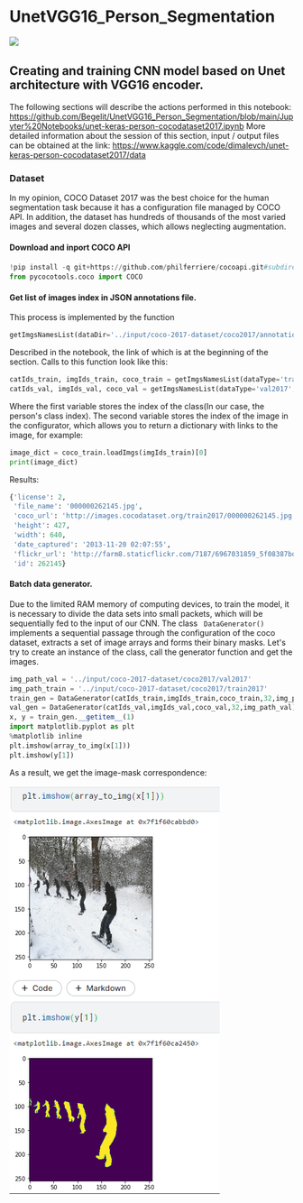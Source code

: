 # UnetVGG16_Person_Segmentation
![](https://github.com/Begelit/UnetVGG16_Person_Segmentation/blob/main/demo/collage_gif.gif)
## Creating and training CNN model based on Unet architecture with VGG16 encoder.
The following sections will describe the actions performed in this notebook:
https://github.com/Begelit/UnetVGG16_Person_Segmentation/blob/main/Jupyter%20Notebooks/unet-keras-person-cocodataset2017.ipynb
More detailed information about the session of this section, input / output files can be obtained at the link:
https://www.kaggle.com/code/dimalevch/unet-keras-person-cocodataset2017/data
### Dataset
In my opinion, COCO Dataset 2017 was the best choice for the human segmentation task because it has a configuration file managed by COCO API. In addition, the dataset has hundreds of thousands of the most varied images and several dozen classes, which allows neglecting augmentation.
#### Download and inport COCO API
```python
!pip install -q git+https://github.com/philferriere/cocoapi.git#subdirectory=PythonAPI
from pycocotools.coco import COCO
```
#### Get list of images index in JSON annotations file.
This process is implemented by the function 
```python 
getImgsNamesList(dataDir='../input/coco-2017-dataset/coco2017/annotations',dataType=str(),classNames=str())
```
Described in the notebook, the link of which is at the beginning of the section.
Calls to this function look like this:
```python
catIds_train, imgIds_train, coco_train = getImgsNamesList(dataType='train2017',classNames='person')
catIds_val, imgIds_val, coco_val = getImgsNamesList(dataType='val2017',classNames='person')
```
Where the first variable stores the index of the class(In our case, the person's class index). 
The second variable stores the index of the image in the configurator, which allows you to return a dictionary with links to the image, for example:
```python
image_dict = coco_train.loadImgs(imgIds_train)[0]
print(image_dict)
```
Results:
```python
{'license': 2,
 'file_name': '000000262145.jpg',
 'coco_url': 'http://images.cocodataset.org/train2017/000000262145.jpg',
 'height': 427,
 'width': 640,
 'date_captured': '2013-11-20 02:07:55',
 'flickr_url': 'http://farm8.staticflickr.com/7187/6967031859_5f08387bde_z.jpg',
 'id': 262145}
```
#### Batch data generator.
Due to the limited RAM memory of computing devices, to train the model, it is necessary to divide the data sets into small packets, which will be sequentially fed to the input of our CNN.
The class ``` DataGenerator()``` implements a sequential passage through the configuration of the coco dataset, extracts a set of image arrays and forms their binary masks. 
Let's try to create an instance of the class, call the generator function and get the images.
```python
img_path_val = '../input/coco-2017-dataset/coco2017/val2017'
img_path_train = '../input/coco-2017-dataset/coco2017/train2017'
train_gen = DataGenerator(catIds_train,imgIds_train,coco_train,32,img_path_train)
val_gen = DataGenerator(catIds_val,imgIds_val,coco_val,32,img_path_val)
x, y = train_gen.__getitem__(1)
import matplotlib.pyplot as plt
%matplotlib inline
plt.imshow(array_to_img(x[1]))
plt.imshow(y[1])
```
As a result, we get the image-mask correspondence:

![](https://github.com/Begelit/UnetVGG16_Person_Segmentation/blob/main/demo/DataGeneratorResult.png)
